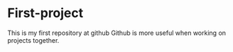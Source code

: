 # First-project
This is my first repository at github
Github is more useful when working on projects together.
